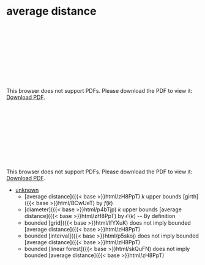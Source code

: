 # average distance




<object data="../local_zH8PpT.pdf" type="application/pdf" width="100%" height="480px"><embed src="../local_zH8PpT.pdf"><p>This browser does not support PDFs. Please download the PDF to view it: <a href="../local_zH8PpT.pdf">Download PDF</a>.</p></embed></object>


<object data="../inclusions_zH8PpT.pdf" type="application/pdf" width="100%" height="480px"><embed src="../inclusions_zH8PpT.pdf"><p>This browser does not support PDFs. Please download the PDF to view it: <a href="../inclusions_zH8PpT.pdf">Download PDF</a>.</p></embed></object>

*  [unknown](#)
    * [average distance]({{< base >}}html/zH8PpT) $k$ upper bounds [girth]({{< base >}}html/BCwUeT) by $f(k)$
    * [diameter]({{< base >}}html/p4bTjp) $k$ upper bounds [average distance]({{< base >}}html/zH8PpT) by $\mathcal O(k)$ -- By definition
    * bounded [grid]({{< base >}}html/lfYXuK) does not imply bounded [average distance]({{< base >}}html/zH8PpT)
    * bounded [interval]({{< base >}}html/p5skoj) does not imply bounded [average distance]({{< base >}}html/zH8PpT)
    * bounded [linear forest]({{< base >}}html/skQuFN) does not imply bounded [average distance]({{< base >}}html/zH8PpT)